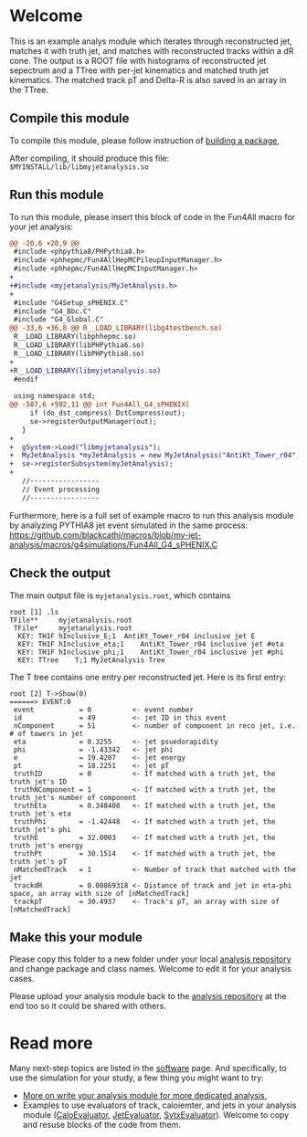 # Welcome

This is an example analys module which iterates through reconstructed jet, matches it with truth jet, and matches with reconstructed tracks within a dR cone.
The output is a ROOT file with histograms of reconstructed jet sepectrum and a TTree with per-jet kinematics and matched truth jet kinematics. 
The matched track pT and Delta-R is also saved in an array in the TTree. 

## Compile this module 

To compile this module, please follow instruction of [building a package](https://wiki.bnl.gov/sPHENIX/index.php/Example_of_using_DST_nodes#Building_a_package), 

After compiling, it should produce this file: `$MYINSTALL/lib/libmyjetanalysis.so`

## Run this module

To run this module, please insert this block of code in the Fun4All macro for your jet analysis:
```diff
@@ -20,6 +20,9 @@
 #include <phpythia8/PHPythia8.h>
 #include <phhepmc/Fun4AllHepMCPileupInputManager.h>
 #include <phhepmc/Fun4AllHepMCInputManager.h>
+
+#include <myjetanalysis/MyJetAnalysis.h>
+
 #include "G4Setup_sPHENIX.C"
 #include "G4_Bbc.C"
 #include "G4_Global.C"
@@ -33,6 +36,8 @@ R__LOAD_LIBRARY(libg4testbench.so)
 R__LOAD_LIBRARY(libphhepmc.so)
 R__LOAD_LIBRARY(libPHPythia6.so)
 R__LOAD_LIBRARY(libPHPythia8.so)
+
+R__LOAD_LIBRARY(libmyjetanalysis.so)
 #endif
 
 using namespace std;
@@ -587,6 +592,11 @@ int Fun4All_G4_sPHENIX(
     if (do_dst_compress) DstCompress(out);
     se->registerOutputManager(out);
   }
+
+  gSystem->Load("libmyjetanalysis");
+  MyJetAnalysis *myJetAnalysis = new MyJetAnalysis("AntiKt_Tower_r04","AntiKt_Truth_r04","myjetanalysis.root");
+  se->registerSubsystem(myJetAnalysis);
+
   //-----------------
   // Event processing
   //-----------------

```
Furthermore, here is a full set of example macro to run this analysis module by analyzing PYTHIA8 jet event simulated in the same process: 
https://github.com/blackcathj/macros/blob/my-jet-analysis/macros/g4simulations/Fun4All_G4_sPHENIX.C

## Check the output

The main output file is `myjetanalysis.root`, which contains
```
root [1] .ls
TFile**		myjetanalysis.root	
 TFile*		myjetanalysis.root	
  KEY: TH1F	hInclusive_E;1	AntiKt_Tower_r04 inclusive jet E
  KEY: TH1F	hInclusive_eta;1	AntiKt_Tower_r04 inclusive jet #eta
  KEY: TH1F	hInclusive_phi;1	AntiKt_Tower_r04 inclusive jet #phi
  KEY: TTree	T;1	MyJetAnalysis Tree
```
The T tree contains one entry per reconstructed jet. Here is its first entry:
```
root [2] T->Show(0)
======> EVENT:0
 event           = 0          <- event number
 id              = 49         <- jet ID in this event
 nComponent      = 51         <- number of component in reco jet, i.e. # of towers in jet
 eta             = 0.3255     <- jet psuedorapidity
 phi             = -1.43342   <- jet phi
 e               = 19.4207    <- jet energy
 pt              = 18.2251    <- jet pT
 truthID         = 0          <- If matched with a truth jet, the truth jet's ID
 truthNComponent = 1          <- If matched with a truth jet, the truth jet's number of component
 truthEta        = 0.348408   <- If matched with a truth jet, the truth jet's eta
 truthPhi        = -1.42448   <- If matched with a truth jet, the truth jet's phi
 truthE          = 32.0003    <- If matched with a truth jet, the truth jet's energy
 truthPt         = 30.1514    <- If matched with a truth jet, the truth jet's pT
 nMatchedTrack   = 1          <- Number of track that matched with the jet
 trackdR         = 0.00869318 <- Distance of track and jet in eta-phi space, an array with size of [nMatchedTrack]
 trackpT         = 30.4937    <- Track's pT, an array with size of [nMatchedTrack]
```

## Make this your module

Please copy this folder to a new folder under your local [analysis repository](https://github.com/sPHENIX-Collaboration/analysis) 
and change package and class names. Welcome to edit it for your analysis cases. 

Please upload your analysis module back to the [analysis repository](https://github.com/sPHENIX-Collaboration/analysis) at the end too so it could be shared with others. 

# Read more

Many next-step topics are listed in the [software](https://wiki.bnl.gov/sPHENIX/index.php/Software) page. And specifically, to use the simulation for your study, a few thing you might want to try:

* [More on write your analysis module for more dedicated analysis](https://wiki.bnl.gov/sPHENIX/index.php/Example_of_using_DST_nodes), 
* Examples to use evaluators of track, caloiemter, and jets in your analysis module ([CaloEvaluator](https://www.phenix.bnl.gov/WWW/sPHENIX/doxygen/html/dd/d59/classCaloEvaluator.html), [JetEvaluator](https://www.phenix.bnl.gov/WWW/sPHENIX/doxygen/html/d1/df4/classJetEvaluator.html), [SvtxEvaluator](https://www.phenix.bnl.gov/WWW/sPHENIX/doxygen/html/d6/d11/classSvtxEvaluator.html)). Welcome to copy and resuse blocks of the code from them.
